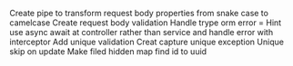 Create pipe to transform request body properties from snake case to camelcase
Create request body validation
Handle trype orm error = Hint use async await at controller rather than service and handle error with interceptor
Add unique validation Creat capture unique exception
Unique skip on update
Make filed hidden
map find id to uuid
